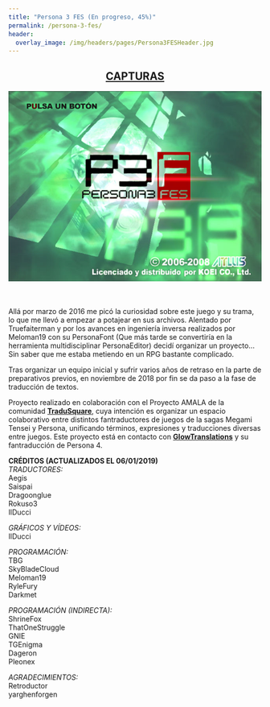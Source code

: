 ```yaml
---
title: "Persona 3 FES (En progreso, 45%)"
permalink: /persona-3-fes/
header:
  overlay_image: /img/headers/pages/Persona3FESHeader.jpg
---
```

<h2 style="text-align: center;"><strong><a href="/persona-3-fes/capturas/">CAPTURAS</a></strong></h2>

<p style="text-align: center;"><img src="/img/2019/01/Persona3FESStart.jpg" /></p><br>
<br>
Allá por marzo de 2016 me picó la curiosidad sobre este juego y su trama, lo que me llevó a empezar 
a potajear en sus archivos. Alentado por Truefaiterman y por los avances en ingeniería inversa realizados 
por Meloman19 con su PersonaFont (Que más tarde se convertiría en la herramienta multidisciplinar PersonaEditor) 
decidí organizar un proyecto... Sin saber que me estaba metiendo en un RPG bastante complicado.

Tras organizar un equipo inicial y sufrir varios años de retraso en la parte de preparativos previos, en noviembre 
de 2018 por fin se da paso a la fase de traducción de textos.

Proyecto realizado en colaboración con el Proyecto AMALA de la comunidad **[TraduSquare](https://tradusquare.es/)**, 
cuya intención es organizar un espacio colaborativo entre distintos fantraductores de juegos de la sagas Megami Tensei 
y Persona, unificando términos, expresiones y traducciones diversas entre juegos. Este proyecto está en contacto 
con **[GlowTranslations](https://glowtranslations.tk/)** y su fantraducción de Persona 4.

**CRÉDITOS (ACTUALIZADOS EL 06/01/2019)**  
*TRADUCTORES:*  
Aegis  
Saispai  
Dragoonglue  
Rokuso3  
IlDucci

*GRÁFICOS Y VÍDEOS:*  
IlDucci

*PROGRAMACIÓN:*  
TBG  
SkyBladeCloud  
Meloman19  
RyleFury  
Darkmet

*PROGRAMACIÓN (INDIRECTA):*  
ShrineFox  
ThatOneStruggle  
GNIE  
TGEnigma  
Dageron  
Pleonex  

*AGRADECIMIENTOS:*  
Retroductor  
yarghenforgen  